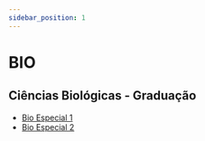 ```yaml
---
sidebar_position: 1
---
```


# BIO

## Ciências Biológicas - Graduação
- [Bio Especial 1](turma/bio_especial_1)
- [Bio Especial 2](turma/bio_especial_2)
